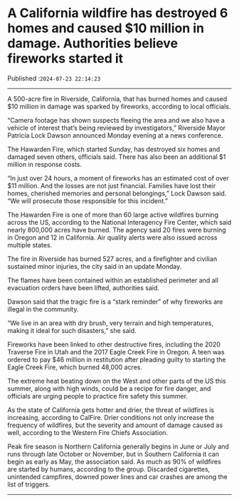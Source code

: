 # A California wildfire has destroyed 6 homes and caused $10 million in damage. Authorities believe fireworks started it

Published :`2024-07-23 22:14:23`

---

A 500-acre fire in Riverside, California, that has burned homes and caused $10 million in damage was sparked by fireworks, according to local officials.

“Camera footage has shown suspects fleeing the area and we also have a vehicle of interest that’s being reviewed by investigators,” Riverside Mayor Patricia Lock Dawson announced Monday evening at a news conference.

The Hawarden Fire, which started Sunday, has destroyed six homes and damaged seven others, officials said. There has also been an additional $1 million in response costs.

“In just over 24 hours, a moment of fireworks has an estimated cost of over $11 million. And the losses are not just financial. Families have lost their homes, cherished memories and personal belongings,” Lock Dawson said. “We will prosecute those responsible for this incident.”

The Hawarden Fire is one of more than 60 large active wildfires burning across the US, according to the National Interagency Fire Center, which said nearly 800,000 acres have burned. The agency said 20 fires were burning in Oregon and 12 in California. Air quality alerts were also issued across multiple states.

The fire in Riverside has burned 527 acres, and a firefighter and civilian sustained minor injuries, the city said in an update Monday.

The flames have been contained within an established perimeter and all evacuation orders have been lifted, authorities said.

Dawson said that the tragic fire is a “stark reminder” of why fireworks are illegal in the community.

“We live in an area with dry brush, very terrain and high temperatures, making it ideal for such disasters,” she said.

Fireworks have been linked to other destructive fires, including the 2020 Traverse Fire in Utah and the 2017 Eagle Creek Fire in Oregon. A teen was ordered to pay $46 million in restitution after pleading guilty to starting the Eagle Creek Fire, which burned 48,000 acres.

The extreme heat beating down on the West and other parts of the US this summer, along with high winds, could be a recipe for fire danger, and officials are urging people to practice fire safety this summer.

As the state of California gets hotter and drier, the threat of wildfires is increasing, according to CalFire. Drier conditions not only increase the frequency of wildfires, but the severity and amount of damage caused as well, according to the Western Fire Chiefs Association.

Peak fire season is Northern California generally begins in June or July and runs through late October or November, but in Southern California it can begin as early as May, the association said. As much as 90% of wildfires are started by humans, according to the group. Discarded cigarettes, unintended campfires, downed power lines and car crashes are among the list of triggers.

---

